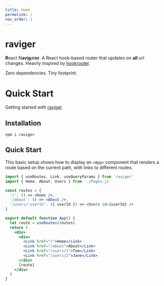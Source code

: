 ```yaml
---
title: Home
permalink: /
nav_order: 1
---
```



# raviger

**R**eact N**avig**at**or**. A React hook-based router that updates on **all** url changes. Heavily inspired by [hookrouter](https://github.com/Paratron/hookrouter).

Zero dependencies. Tiny footprint.

# Quick Start

Getting started with [raviger](https://github.com/kyeotic/raviger)

## Installation

```
npm i raviger
```

## Quick Start

This basic setup shows how to display an `<App>` component that renders a route based on the current path, with links to different routes.

```jsx
import { useRoutes, Link, useQueryParams } from 'raviger'
import { Home, About, Users } from './Pages.js'

const routes = {
  '/': () => <Home />,
  '/about': () => <About />,
  '/users/:userId': ({ userId }) => <Users id={userId} />
}

export default function App() {
  let route = useRoutes(routes)
  return (
    <div>
      <div>
        <Link href="/">Home</Link>
        <Link href="/about">About</Link>
        <Link href="/users/1">Tom</Link>
        <Link href="/users/2">Jane</Link>
      </div>
      {route}
    </div>
  )
}
```